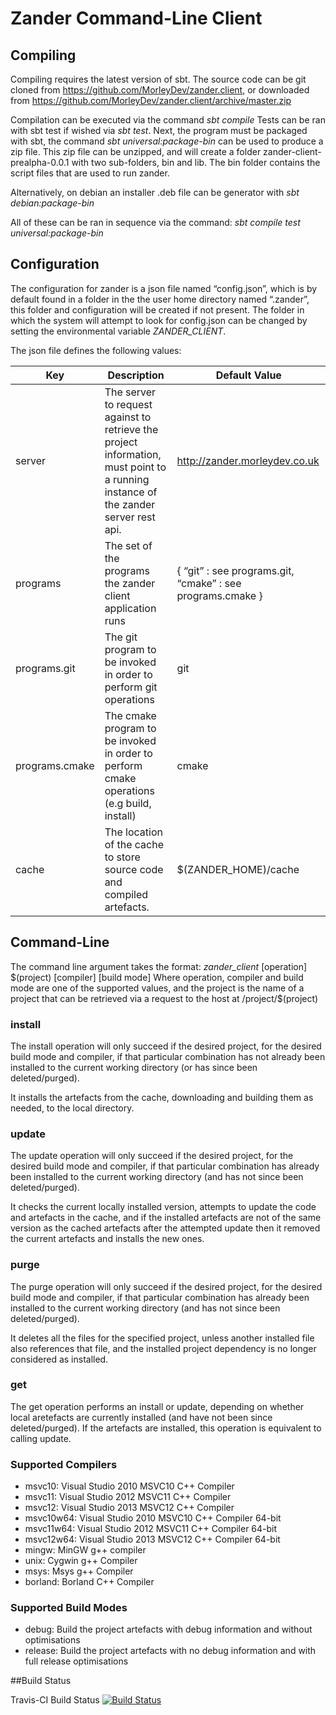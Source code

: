 # Zander Command-Line Client
## Compiling
Compiling requires the latest version of sbt. The source code can be git cloned from https://github.com/MorleyDev/zander.client, or downloaded from https://github.com/MorleyDev/zander.client/archive/master.zip

Compilation can be executed via the command *sbt compile*
Tests can be ran with sbt test if wished via *sbt test*. Next, the program must be packaged with sbt, the command *sbt universal:package-bin* can be used to produce a zip file. This zip file can be unzipped, and will create a folder zander-client-prealpha-0.0.1 with two sub-folders, bin and lib. The bin folder contains the script files that are used to run zander.

Alternatively, on debian an installer .deb file can be generator with *sbt debian:package-bin*

All of these can be ran in sequence via the command:
*sbt compile test universal:package-bin*

## Configuration
The configuration for zander is a json file named “config.json”, which is by default found in a folder in the the user home directory named “.zander”, this folder and configuration will be created if not present. The folder in which the system will attempt to look for config.json can be changed by setting the environmental variable *ZANDER_CLIENT*.

The json file defines the following values:

| Key | Description | Default Value |
| ------------- |-------------| -----|
| server | The server to request against to retrieve the project information, must point to a running instance of the zander server rest api. | http://zander.morleydev.co.uk |
|programs | The set of the programs the zander client application runs | { “git” : see programs.git, “cmake” : see programs.cmake } |
| programs.git | The git program to be invoked in order to perform git operations | git |
| programs.cmake | The cmake program to be invoked in order to perform cmake operations (e.g build, install) | cmake |
| cache | The location of the cache to store source code and compiled artefacts. | $(ZANDER_HOME)/cache |

## Command-Line
The command line argument takes the format:
*zander_client* [operation] \$(project) [compiler] [build mode]
Where operation, compiler and build mode are one of the supported values, and the project is the name of a project that can be retrieved via a request to the host at /project/$(project)

### install
The install operation will only succeed if the desired project, for the desired build mode and compiler, if that particular combination has not already been installed to the current working directory (or has since been deleted/purged).

It installs the artefacts from the cache, downloading and building them as needed, to the local directory.

### update
The update operation will only succeed if the desired project, for the desired build mode and compiler, if that particular combination has already been installed to the current working directory (and has not since been deleted/purged).

It checks the current locally installed version, attempts to update the code and artefacts in the cache, and if the installed artefacts are not of the same version as the cached artefacts after the attempted update then it removed the current artefacts and installs the new ones.

### purge
The purge operation will only succeed if the desired project, for the desired build mode and compiler, if that particular combination has already been installed to the current working directory (and has not since been deleted/purged).

It deletes all the files for the specified project, unless another installed file also references that file, and the installed project dependency is no longer considered as installed.

### get
The get operation performs an install or update, depending on whether local aretefacts are currently installed (and have not been since deleted/purged). If the artefacts are installed, this operation is equivalent to calling update.

### Supported Compilers
* msvc10: Visual Studio 2010 MSVC10 C++ Compiler
* msvc11: Visual Studio 2012 MSVC11 C++ Compiler
* msvc12: Visual Studio 2013 MSVC12 C++ Compiler
* msvc10w64: Visual Studio 2010 MSVC10 C++ Compiler 64-bit
* msvc11w64: Visual Studio 2012 MSVC11 C++ Compiler 64-bit
* msvc12w64: Visual Studio 2013 MSVC12 C++ Compiler 64-bit
* mingw: MinGW g++ compiler
* unix: Cygwin g++ Compiler
* msys: Msys g++ Compiler
* borland: Borland C++ Compiler

### Supported Build Modes
* debug: Build the project artefacts with debug information and without optimisations
* release: Build the project artefacts with no debug information and with full release optimisations

##Build Status

Travis-CI Build Status
[![Build Status](https://travis-ci.org/MorleyDev/zander.client.svg?branch=master)](https://travis-ci.org/MorleyDev/zander.client)
